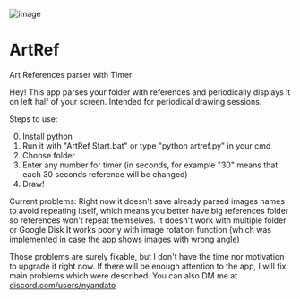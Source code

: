 ![image](https://github.com/aistdio/ArtRef/assets/141470712/9e0936f1-68d9-4270-a60d-3f665c9d313d)

# ArtRef
Art References parser with Timer

Hey! This app parses your folder with references and periodically displays it on left half of your screen.
Intended for periodical drawing sessions.

Steps to use:

0. Install python
1. Run it with "ArtRef Start.bat" or type "python artref.py" in your cmd
2. Choose folder
3. Enter any number for timer (in seconds, for example "30" means that each 30 seconds reference will be changed)
4. Draw!

Current problems:
Right now it doesn't save already parsed images names to avoid repeating itself, which means you better have big references folder so references won't repeat themselves.
It doesn't work with multiple folder or Google Disk
It works poorly with image rotation function (which was implemented in case the app shows images with wrong angle)

Those problems are surely fixable, but I don't have the time nor motivation to upgrade it right now.
If there will be enough attention to the app, I will fix main problems which were described.
You can also DM me at [discord.com/users/nyandato](https://discord.com/users/nyandato)
